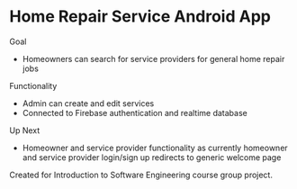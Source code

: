 # Home Repair Service Android App

Goal
- Homeowners can search for service providers for general home repair jobs

Functionality
- Admin can create and edit services 
- Connected to Firebase authentication and realtime database

Up Next
- Homeowner and service provider functionality as currently homeowner and service provider login/sign up redirects to generic welcome page

Created for Introduction to Software Engineering course group project.

